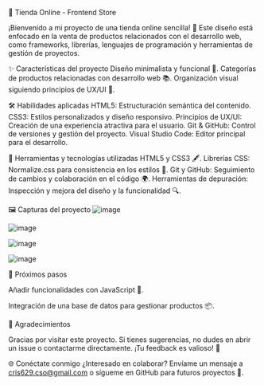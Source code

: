 🛒 Tienda Online - Frontend Store

¡Bienvenido a mi proyecto de una tienda online sencilla! 🚀
Este diseño está enfocado en la venta de productos relacionados con el desarrollo web, como frameworks, librerías, lenguajes de programación y herramientas de gestión de proyectos.

✨ Características del proyecto
Diseño minimalista y funcional 🎨.
Categorías de productos relacionadas con desarrollo web 📚.
Organización visual siguiendo principios de UX/UI 🧩.


🛠️ Habilidades aplicadas
HTML5: Estructuración semántica del contenido.
CSS3: Estilos personalizados y diseño responsivo.
Principios de UX/UI: Creación de una experiencia atractiva para el usuario.
Git & GitHub: Control de versiones y gestión del proyecto.
Visual Studio Code: Editor principal para el desarrollo.

🔧 Herramientas y tecnologías utilizadas
HTML5 y CSS3 🖋️.
Librerías CSS: Normalize.css para consistencia en los estilos 🚀.
Git y GitHub: Seguimiento de cambios y colaboración en el código 🌍.
Herramientas de depuración: Inspección y mejora del diseño y la funcionalidad 🔍.

🖼️ Capturas del proyecto
![image](https://github.com/user-attachments/assets/efaadccd-b686-4b4e-8072-5cbd76a19173)

![image](https://github.com/user-attachments/assets/e0ba6fcf-ede1-4a21-a671-ab130dd9e3d2)

![image](https://github.com/user-attachments/assets/bc21097f-b988-4986-9fc7-99d93152f739)

![image](https://github.com/user-attachments/assets/7bd506ec-8c41-4c08-b68c-a4e0e1c94524)


🚀 Próximos pasos

Añadir funcionalidades con JavaScript 🧠.

Integración de una base de datos para gestionar productos 📦.

🙌 Agradecimientos

Gracias por visitar este proyecto. Si tienes sugerencias, no dudes en abrir un issue o contactarme directamente. 
¡Tu feedback es valioso! 🌟

🌐 Conéctate conmigo
¿Interesado en colaborar? Envíame un mensaje a cris629.cso@gmail.com o sígueme en GitHub para futuros proyectos 🚀.



